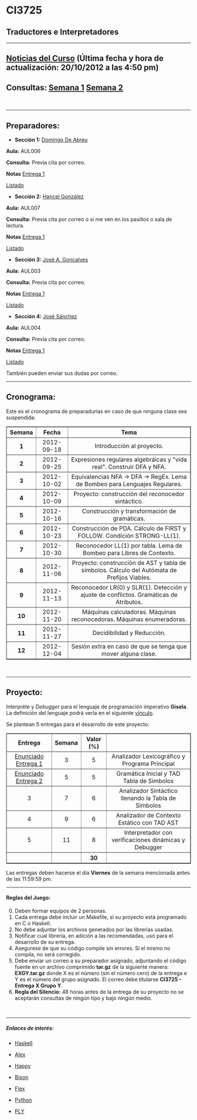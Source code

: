 # CI3725
## Traductores e Interpretadores

----------
## <a href="noticias.html">Noticias del Curso</a> (Última fecha y hora de actualización: 20/10/2012 a las 4:50 pm)

## Consultas: <a href="semana1.html">Semana 1</a> <a href="semana2.html">Semana 2</a>
<br>

---


## Preparadores:

* **Sección 1:** <a href="mailto:domi2191@gmail.com">Domingo De Abreu</a> 

 **Aula:** AUL006

 **Consulta:** Previa cita por correo.

 **Notas** [Entrega 1](seccion1.pdf)

 [Listado](seccion1)

* **Sección 2:** <a href="mailto:hancel.gonzalez@gmail.com">Hancel González</a> 

 **Aula:** AUL007

 **Consulta:** Previa cita por correo o si me ven en los pasillos o sala de lectura.

 **Notas** [Entrega 1](seccion2.pdf)

 [Listado](seccion2)

* **Sección 3:** <a href="mailto:gml.josea2@gmail.com">José A. Goncalves</a> 

 **Aula:** AUL003

 **Consulta:** Previa cita por correo.

 **Notas** [Entrega 1](seccion3.pdf)

 [Listado](seccion3)

* **Sección 4:** <a href="mailto:chinoxyz@gmail.com">José Sánchez</a>
 
 **Aula:** AUL004

 **Consulta:** Previa cita por correo.

 **Notas** [Entrega 1](http://ldc.usb.ve/~09-10790/notas/notas_traductores_2012_sept_dic.htm)

 [Listado](seccion4)

También pueden enviar sus dudas por correo.

----------
## Cronograma:

Este es el cronograma de preparadurías en caso de que ninguna clase sea suspendida:

<table border="1" align="center">
  <tr align="center">
    <th>Semana</th>
    <th>Fecha</th>
    <th>Tema</th>
  </tr>
  <tr align="center">
    <th>1</th>
    <td>2012-09-18</td>
    <td>Introducción al proyecto.</td>
  </tr>
  <tr align="center">
    <th>2</th>
    <td>2012-09-25</td>
    <td>Expresiones regulares algebráicas y "vida real". Construir DFA y NFA.</td>
  </tr>
  <tr align="center">
    <th>3</th>
    <td>2012-10-02</td>
    <td>Equivalencias NFA -> DFA -> RegEx. Lema de Bombeo para Lenguajes Regulares.</td>
  </tr>
  <tr align="center">
    <th>4</th>
    <td>2012-10-09</td>
    <td>Proyecto: construcción del reconocedor sintáctico.</td>
  </tr>
  <tr align="center">
    <th>5</th>
    <td>2012-10-16</td>
    <td>Construcción y transformación de gramáticas.</td>
  </tr>
  <tr align="center">
    <th>6</th>
    <td>2012-10-23</td>
    <td>Construcción de PDA. Cálculo de FIRST y FOLLOW. Condición STRONG-LL(1).</td>
  </tr>
  <tr align="center">
    <th>7</th>
    <td>2012-10-30</td>
    <td>Reconocedor LL(1) por tabla. Lema de Bombeo para Libres de Contexto.</td>
  </tr>
  <tr align="center">
    <th>8</th>
    <td>2012-11-06</td>
    <td>Proyecto: construcción de AST y tabla de símbolos. Cálculo del Autómata de Prefijos Viables.</td>
  </tr>
  <tr align="center">
    <th>9</th>
    <td>2012-11-13</td>
    <td>Reconocedor LR(0) y SLR(1). Detección y ajuste de conflictos. Gramáticas de Atributos.</td>
  </tr>
  <tr align="center">
    <th>10</th>
    <td>2012-11-20</td>
    <td>Máquinas calculadoras. Máquinas reconocedoras. Máquinas enumeradoras.</td>
  </tr>
  <tr align="center">
    <th>11</th>
    <td>2012-11-27</td>
    <td>Decidibilidad y Reducción.</td>
  </tr>
  <tr align="center">
    <th>12</th>
    <td>2012-12-04</td>
    <td>Sesión extra en caso de que se tenga que mover alguna clase.</td>
  </tr>
</table>

<br>

----------


## Proyecto: 

Interpréte y *Debugger* para el lenguaje de programación imperativo **Gisela**. La definición del lenguaje podrá verla en el siguiente <a href="definicion.html">vínculo</a>.

Se plantean 5 entregas para el desarrollo de este proyecto:

<table border="1" align="center">
  <tr align="center">
    <th>Entrega</th>
    <th>Semana</th>
    <th>Valor (%)</th>
    <th></th>   
  </tr>
  <tr align="center">
    <td><a href="entrega1.html">Enunciado Entrega 1</a></td>
    <td>3</td>
    <td>5</td>
    <td>Analizador Lexicográfico y Programa Principal</td>
  </tr>
  <tr align="center">
    <td><a href="entrega2.html">Enunciado Entrega 2</a></td>
    <td>5</td>
    <td>5</td>
    <td>Gramática Inicial y TAD Tabla de Símbolos</td>
  </tr>
  <tr align="center">
    <td>3</td>
    <td>7</td>
    <td>6</td>
    <td>Analizador Sintáctico llenando la Tabla de Símbolos</td>
  </tr>
  <tr align="center">
    <td>4</td>
    <td>9</td>
    <td>6</td>
    <td>Analizador de Contexto Estático con TAD AST</td>
  </tr>
  <tr align="center">
    <td>5</td>
    <td>11</td>
    <td>8</td>
    <td>Interpretador con verificaciones dinámicas y Debugger</td>
  </tr>
<tr align="center">
    <td></td>
    <td></td>
    <th>30</th>
    <td></td>
  </tr>
</table>

Las entregas deben hacerse el día **Viernes** de la semana mencionada antes de las 11:59:59 pm.


----------


#### Reglas del Juego:

0. Deben formar equipos de 2 personas.
1. Cada entrega debe incluir un Makefile, si su proyecto está programado en C o Haskell.
2. No debe adjuntar los archivos generados por las librerías usadas. 
3. Notificar cual librería, en adición a las recomendadas, usó para el desarrollo de su entrega.
4. Asegurese de que su código compile sin errores. Si el mismo no compila, no será corregido.
5. Debe enviar un correo a su preparador asignado, adjuntando el código fuente en un archivo comprimido **tar.gz** de la siguiente manera: **EXGY.tar.gz** donde X es el número (sin el número cero) de la entrega e Y es el número del grupo asignado. El correo debe titularse **CI3725 - Entrega X Grupo Y**.
6. **Regla del Silencio:** 48 horas antes de la entrega de su proyecto no se aceptarán consultas de ningún tipo y bajo ningún medio.

<br>

----------


##### Enlaces de interés:

* [Haskell](http://www.haskell.org/haskellwiki/Haskell)

* [Alex](http://www.haskell.org/alex/doc/html/index.html)

* [Happy](http://www.haskell.org/happy/doc/html/index.html)

* [Bison](http://www.gnu.org/software/bison/manual/bison.html)

* [Flex](http://flex.sourceforge.net/manual/)

* [Python](http://docs.python.org/release/2.6.6/)

* [PLY](http://www.dabeaz.com/ply/ply.html)